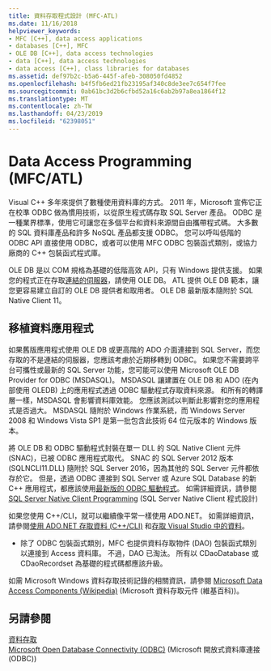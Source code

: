 ```yaml
---
title: 資料存取程式設計 (MFC-ATL)
ms.date: 11/16/2018
helpviewer_keywords:
- MFC [C++], data access applications
- databases [C++], MFC
- OLE DB [C++], data access technologies
- data [C++], data access technologies
- data access [C++], class libraries for databases
ms.assetid: def97b2c-b5a6-445f-afeb-308050fd4852
ms.openlocfilehash: b4f5fb6ed21fb23195af340c8de3ee7c654f7fee
ms.sourcegitcommit: 0ab61bc3d2b6cfbd52a16c6ab2b97a8ea1864f12
ms.translationtype: MT
ms.contentlocale: zh-TW
ms.lasthandoff: 04/23/2019
ms.locfileid: "62398051"
---
```

# <a name="data-access-programming-mfcatl"></a>Data Access Programming (MFC/ATL)

Visual C++ 多年來提供了數種使用資料庫的方式。 2011 年，Microsoft 宣佈它正在校準 ODBC 做為慣用技術，以從原生程式碼存取 SQL Server 產品。 ODBC 是一種業界標準，使用它可讓您在多個平台和資料來源間自由攜帶程式碼。 大多數的 SQL 資料庫產品和許多 NoSQL 產品都支援 ODBC。 您可以呼叫低階的 ODBC API 直接使用 ODBC，或者可以使用 MFC ODBC 包裝函式類別，或協力廠商的 C++ 包裝函式程式庫。

OLE DB 是以 COM 規格為基礎的低階高效 API，只有 Windows 提供支援。 如果您的程式正在存取[連結的伺服器](/sql/relational-databases/linked-servers/linked-servers-database-engine)，請使用 OLE DB。 ATL 提供 OLE DB 範本，讓您更容易建立自訂的 OLE DB 提供者和取用者。 OLE DB 最新版本隨附於 SQL Native Client 11。

## <a name="porting-data-applications"></a>移植資料應用程式

如果舊版應用程式使用 OLE DB 或更高階的 ADO 介面連接到 SQL Server，而您存取的不是連結的伺服器，您應該考慮於近期移轉到 ODBC。 如果您不需要跨平台可攜性或最新的 SQL Server 功能，您可能可以使用 Microsoft OLE DB Provider for ODBC (MSDASQL)。  MSDASQL 讓建置在 OLE DB 和 ADO (在內部使用 OLEDB) 上的應用程式透過 ODBC 驅動程式存取資料來源。 和所有的轉譯層一樣，MSDASQL 會影響資料庫效能。 您應該測試以判斷此影響對您的應用程式是否過大。 MSDASQL 隨附於 Windows 作業系統，而 Windows Server 2008 和 Windows Vista SP1 是第一批包含此技術 64 位元版本的 Windows 版本。

將 OLE DB 和 ODBC 驅動程式封裝在單一 DLL 的 SQL Native Client 元件 (SNAC)，已被 ODBC 應用程式取代。 SNAC 的 SQL Server 2012 版本 (SQLNCLI11.DLL) 隨附於 SQL Server 2016，因為其他的 SQL Server 元件都依存於它。 但是，透過 ODBC 連接到 SQL Server 或 Azure SQL Database 的新 C++ 應用程式，都應該使用[最新版的 ODBC 驅動程式](/sql/connect/odbc/download-odbc-driver-for-sql-server)。 如需詳細資訊，請參閱 [SQL Server Native Client Programming](/sql/relational-databases/native-client/sql-server-native-client-programming) (SQL Server Native Client 程式設計)

如果您使用 C++/CLI，就可以繼續像平常一樣使用 ADO.NET。 如需詳細資訊，請參閱[使用 ADO.NET 存取資料 (C++/CLI)](../dotnet/data-access-using-adonet-cpp-cli.md) 和[存取 Visual Studio 中的資料](/visualstudio/data-tools/accessing-data-in-visual-studio)。

- 除了 ODBC 包裝函式類別，MFC 也提供資料存取物件 (DAO) 包裝函式類別以連接到 Access 資料庫。  不過，DAO 已淘汰。 所有以 CDaoDatabase 或 CDaoRecordset 為基礎的程式碼都應該升級。

如需 Microsoft Windows 資料存取技術記錄的相關資訊，請參閱 [Microsoft Data Access Components (Wikipedia)](https://en.wikipedia.org/wiki/Microsoft_Data_Access_Components) (Microsoft 資料存取元件 (維基百科))。

## <a name="see-also"></a>另請參閱

[資料存取](data-access-in-cpp.md)<br/>
[Microsoft Open Database Connectivity (ODBC)](/sql/odbc/microsoft-open-database-connectivity-odbc) (Microsoft 開放式資料庫連接 (ODBC))<br/>
